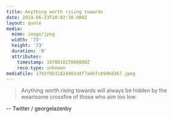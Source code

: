 ```yaml
---
title: Anything worth rising towards
date: 2014-06-23T10:02:38.000Z
layout: quote
media:
  mime: image/jpeg
  width: '73'
  height: '73'
  duration: '0'
  attributes:
    timestamp: 19700101T000000Z
    reco-type: unknown
mediaFile: 1765f9b31824401ddf7a66fcb9dbd367.jpeg
---
```


> Anything worth rising towards will always be hidden by the wearisome crossfire of those who aim too low.

-- Twitter / georgelazenby
